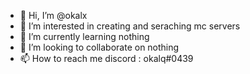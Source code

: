 - 👋 Hi, I’m @okalx
- 👀 I’m interested in creating and seraching mc servers
- 🌱 I’m currently learning nothing
- 💞️ I’m looking to collaborate on nothing
- 📫 How to reach me discord : okalq#0439

<!---
okalx/okalx is a ✨ special ✨ repository because its `README.md` (this file) appears on your GitHub profile.
You can click the Preview link to take a look at your changes.
--->
